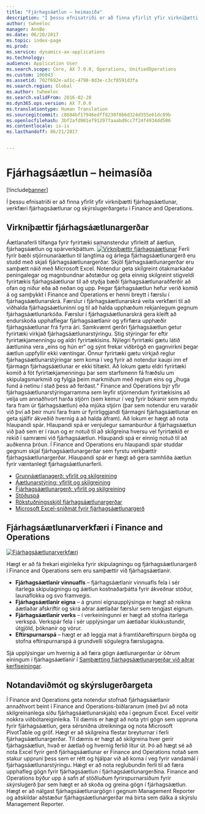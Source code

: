 ```yaml
---
title: "Fjárhagsáætlun – heimasíða"
description: "Í þessu efnisatriði er að finna yfirlit yfir virkniþætti fjárhagsáætlunar, verkfæri fjárhagsáætlunar og skýrslugerðargetu í Microsoft Dynamics 365 for Finance and Operations, Enterprise Edition."
author: twheeloc
manager: AnnBe
ms.date: 06/20/2017
ms.topic: index-page
ms.prod: 
ms.service: dynamics-ax-applications
ms.technology: 
audience: Application User
ms.search.scope: Core, AX 7.0.0, Operations, UnifiedOperations
ms.custom: 106043
ms.assetid: 702f692e-ad1c-4798-8d3e-c3cf8591d3fa
ms.search.region: Global
ms.author: twheeloc
ms.search.validFrom: 2016-02-28
ms.dyn365.ops.version: AX 7.0.0
ms.translationtype: Human Translation
ms.sourcegitcommit: c8684bf17946edff8230f0b6d324d355e61dc89b
ms.openlocfilehash: 3bf2afd901ef91297faaabd9cc7f24f4934dd506
ms.contentlocale: is-is
ms.lasthandoff: 06/21/2017


---
```


# <a name="budgeting-home-page"></a>Fjárhagsáætlun – heimasíða

[!include[banner](../includes/banner.md)]


Í þessu efnisatriði er að finna yfirlit yfir virkniþætti fjárhagsáætlunar, verkfæri fjárhagsáætlunar og skýrslugerðargetu í Finance and Operations. 

<a name="components-of-budgeting-functionality"></a>Virkniþættir fjárhagsáætlunargerðar
-------------------------------------

Áætlanaferli tilfanga fyrir fyrirtæki samanstendur yfirleitt af áætlun, fjárhagsáætlun og spárverkþáttum.
[![Virkniþættir fjárhagsáætlunar](./media/budgeting-functionality-components.jpg)](./media/budgeting-functionality-components.jpg) Ferli fyrir bæði stjórnunaráætlun til langtíma og árlega fjárhagsáætlunargerð eru studd með skjali fjárhagsáætlunargerðar. Skjöl fjárhagsáætlunargerðar eru samþætt náið með Microsoft Excel. Notendur geta skilgreint ótakmarkaðar peningalegar og magnbundnar aðstæður og geta einnig skilgreint stigveldi fyrirtækis fjárhagsáætlunar til að styðja bæði fjárhagsáætlunaraðferðir að ofan og niður eða að neðan og upp. Þegar fjárhagsáætlun hefur verið komið á og samþykkt í Finance and Operations er henni breytt í færslu í fjárhagsáætlunarskrá. Færslur í fjárhagsáætlunarskrá veita verkfæri til að viðhalda fjárhagsáætluninni og til að halda upphæðum rekjanlegum gegnum fjárhagsáætlunarkóða. Færslur í fjárhagsáætlunarskrá gera kleift að endurskoða upphaflegar fjárhagsáætlanir og yfirfæra upphæðir fjárhagsáætlunar frá fyrra ári. Samkvæmt gerðri fjárhagsáætlun getur fyrirtæki virkjað fjárhagsáætlunarstýringu. Stig stýringar fer eftir fyrirtækjamenningu og aldri fyrirtækisins. Nýlegri fyrirtæki gætu látið áætlunina vera „eins og hún er“ og sýnt frekar viðbrögð en gagnvirkni þegar áætlun uppfyllir ekki væntingar. Önnur fyrirtæki gætu virkjað reglur fjárhagsáætlunarstýringar sem koma í veg fyrir að notendur kaupi inn ef fjármagn fjárhagsáætlunar er ekki tiltækt. Að lokum gætu eldri fyrirtæki komið á fót fyrirtækjamenningu þar sem starfsmenn fá fræðslu um skipulagsmarkmið og fylgja þeim markmiðum með reglum eins og „íhuga fund á netinu í stað þess að ferðast.“ Finance and Operations býr yfir fjárhagsáætlunarstýringarramma sem leyfir stjórnendum fyrirtækisins að velja um annaðhvort harða stjórn (sem kemur í veg fyrir bókanir sem myndu fara fram úr fjárhagsáætlun) eða mjúka stjórn (þar sem notendur eru varaðir við því að þeir muni fara fram úr fyrirliggjandi fjármagni fjárhagsáætlunar en geta sjálfir ákveðið hvernig á að halda áfram). Að lokum er hægt að nota hlaupandi spár. Hlaupandi spá er venjulegur samanburður á fjárhagsáætlun við það sem er í raun og er notuð til að skilgreina hversu vel fyrirtækið er rekið í samræmi við fjárhagsáætlun. Hlaupandi spá er einnig notuð til að auðkenna þróun. Í Finance and Operations eru hlaupandi spár studdar gegnum skjal fjárhagsáætlunargerðar sem fyrstu verkþættir fjárhagsáætlunargerðar. Hlaupandi spár er hægt að gera samhliða áætlun fyrir væntanlegt fjárhagsáætlunarferli.

-   [Grunnáætlanagerð: yfirlit og skilgreining](basic-budgeting-overview-configuration.md)
-   [Áætlunarstýring: yfirlit og skilgreining](budget-control-overview-configuration.md)
-   [Fjárhagsáætlunargerð: yfirlit og skilgreining](budget-planning-overview-configuration.md)
-   [Stöðuspá](position-forecasting.md)
-   [Rökstuðningsskjöl fjárhagsáætlunargerðar](budget-planning-justification-docs.md)
-   [Microsoft Excel-sniðmát fyrir fjárhagsáætlunargerð](budget-planning-excel-templates.md)

## <a name="budgeting-tools-in-finance-and-operations"></a>Fjárhagsáætlunarverkfæri í Finance and Operations
[![Fjárhagsáætlunarverkfæri](./media/budgeting-tools.jpg)](./media/budgeting-tools.jpg) 

Hægt er að fá frekari eiginleika fyrir skipulagningu og fjárhagsáætlunargerð í Finance and Operations sem eru samþættir við fjárhagsáætlanir.

-   **Fjárhagsáætlanir vinnuafls** – fjárhagsáætlanir vinnuafls fela í sér ítarlega skipulagningu og áætlun kostnaðarþátta fyrir ákveðnar stöður, launaflokka og svo framvegis.
-   **Fjárhagsáætlanir eigna** – á grunni eignaupplýsinga er hægt að reikna áætlaðar afskriftir og skrá aðrar áætlaðar færslur sem tengjast eignum.
-   **Fjárhagsáætlanir verks** – í verkeiningunni er hægt að stofna ítarlega verkspá. Verkspár fela í sér upplýsingar um áætlaðar klukkustundir, útgjöld, þóknanir og vörur.
-   **Eftirspurnarspá** – hægt er að leggja mat á framtíðareftirspurn birgða og stofna eftirspurnarspá á grundvelli sögulegra færslugagna.

Sjá upplýsingar um hvernig á að færa gögn áætlunargerðar úr öðrum einingum í fjárhagsáætlanir í [Samþætting fjárhagsáætlunargerðar við aðrar kerfiseiningar](budget-planning-integration-other-modules.md).

## <a name="user-interface-and-reporting-capabilities"></a>Notandaviðmót og skýrslugerðargeta
Í Finance and Operations geta notendur stofnað fjárhagsáætlanir annaðhvort beint í Finance and Operations-biðlaranum (með því að nota skilgreinanlega síðu fjárhagsáætlunarskjals) eða í gegnum Excel. Excel veitir nokkra viðbótareiginleika. Til dæmis er hægt að nota ytri gögn sem uppruna fyrir fjárhagsáætlun, gera sérsniðna útreikninga og nota Microsoft PivotTable og gröf. Hægt er að skilgreina flestar breyturnar í ferli fjárhagsáætlunargerðar. Til dæmis er hægt að skilgreina hver gerir fjárhagsáætlun, hvað er áætlað og hvernig ferlið lítur út. Þó að hægt sé að nota Excel fyrir gerð fjárhagsáætlunar er Finance and Operations notað sem stakur uppruni þess sem er rétt og hjálpar við að koma í veg fyrir vandamál í fjárhagsáætlunarstýringu. Hægt er að nota reglubundin ferli til að færa upphafleg gögn fyrir fjárhagsáætlun í fjárhagsáætlunargerðina. Finance and Operations býður upp á safn af stöðluðum fyrirspurnarsíðum fyrir skýrslugerð þar sem hægt er að skoða og greina gögn í fjárhagsáætlun. Hægt er að nálgast fjárhagsáætlunargögn í gegnum Management Reporter og aðskildar aðstæður fjárhagsáætlunargerðar má birta sem dálka á skýrslu Management Reporter.







